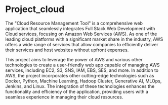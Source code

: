 # Project_cloud

The "Cloud Resource Management Tool" is a comprehensive web application that seamlessly integrates Full Stack Web Development with Cloud services, focusing on Amazon Web Services (AWS). As one of the leading cloud platforms with a significant market share in the industry, AWS offers a wide range of services that allow companies to efficiently deliver their services and host websites without upfront expenses.  

This project aims to leverage the power of AWS and various other technologies to create a user-friendly web app capable of managing AWS services, including EC2, S3, SNS, IAM, EBS, SES, and more. In addition to AWS, the project incorporates other cutting-edge technologies such as Docker, Python, Machine Learning, Hadoop Cluster, Generative AI, MLOps, Jenkins, and Linux. The integration of these technologies enhances the functionality and efficiency of the application, providing users with a seamless experience in managing their cloud resources.
